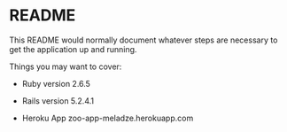 # README

This README would normally document whatever steps are necessary to get the
application up and running.

Things you may want to cover:

* Ruby version 2.6.5

* Rails version 5.2.4.1

* Heroku App zoo-app-meladze.herokuapp.com
